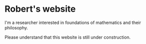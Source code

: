 # Robert's website

I'm a researcher interested in foundations of mathematics and their philosophy.

Please understand that this website is still under construction.
